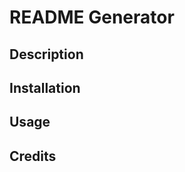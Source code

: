 # README Generator

## Description 

## Installation

## Usage

## Credits

<!-- webpage I found links for license badges https://gist.github.com/lukas-h/2a5d00690736b4c3a7ba -->
<!-- referred to Activity 09-Ins_Template-Literals for generateMarkdown function in generateMarkdown.js -->
<!-- referred to Activity 15-Ins_Modularization to link generateMarkdown.js to index.js using require -->
<!-- referred to Activity 20-Stu_Inquirer-Users for writeToFile function as well as how to set up questions -->
<!-- referred to this webpage for how to create line breaks https://www.markdownguide.org/basic-syntax/#:~:text=To%20create%20a%20line%20break,spaces%2C%20and%20then%20type%20return.-->
<!-- referred to this webpage to help me with init function https://www.npmjs.com/package/inquirer -->
